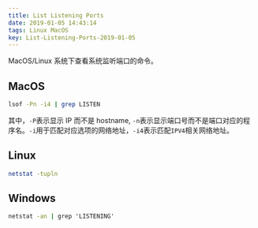 ```yaml
---
title: List Listening Ports
date: 2019-01-05 14:43:14
tags: Linux MacOS
key: List-Listening-Ports-2019-01-05
---
```


MacOS/Linux 系统下查看系统监听端口的命令。

<!--more-->

## MacOS

```zsh
lsof -Pn -i4 | grep LISTEN
```

其中，`-P`表示显示 IP 而不是 hostname, `-n`表示显示端口号而不是端口对应的程序名。`-i`用于匹配对应选项的网络地址，`-i4`表示匹配`IPV4`相关网络地址。

## Linux

```zsh
netstat -tupln
```

## Windows

```cmd
netstat -an | grep 'LISTENING'
```